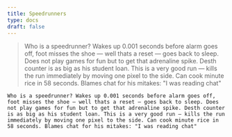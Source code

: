 ```yaml
---
title: Speedrunners
type: docs
draft: false
---
```


> Who is a speedrunner? Wakes up 0.001 seconds before alarm goes off, foot misses the shoe — well thats a reset — goes back to sleep. Does not play games for fun but to get that adrenaline spike. Desth counter is as big as his student loan. This is a very good run — kills the run immediately by moving one pixel to the side. Can cook minute rice in 58 seconds. Blames chat for his mitakes: "I was reading chat"

```plaintext {filename="Copy to clipboard"}
Who is a speedrunner? Wakes up 0.001 seconds before alarm goes off, foot misses the shoe — well thats a reset — goes back to sleep. Does not play games for fun but to get that adrenaline spike. Desth counter is as big as his student loan. This is a very good run — kills the run immediately by moving one pixel to the side. Can cook minute rice in 58 seconds. Blames chat for his mitakes: "I was reading chat"
```
